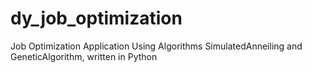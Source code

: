 # dy_job_optimization
Job Optimization Application Using Algorithms SimulatedAnneiling and GeneticAlgorithm, written in Python
